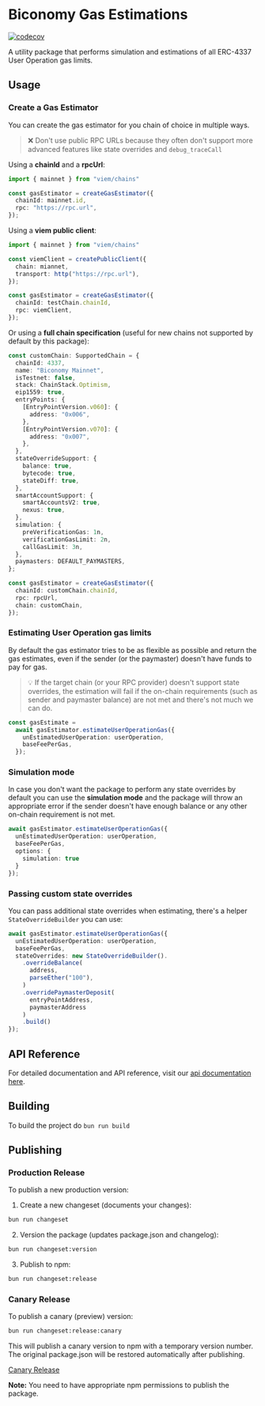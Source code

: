 # Biconomy Gas Estimations

[![codecov](https://codecov.io/gh/bcnmy/entry-point-gas-estimations/graph/badge.svg?token=YFY752HCIC)](https://codecov.io/gh/bcnmy/entry-point-gas-estimations)

A utility package that performs simulation and estimations of all ERC-4337 User Operation gas limits.

## Usage
### Create a Gas Estimator
You can create the gas estimator for you chain of choice in multiple ways.

> ❌ Don't use public RPC URLs because they often don't support more advanced features like state overrides and `debug_traceCall`

Using a **chainId** and a **rpcUrl**:
```ts
import { mainnet } from "viem/chains"

const gasEstimator = createGasEstimator({
  chainId: mainnet.id,
  rpc: "https://rpc.url",
});
```
Using a **viem public client**:
```ts
import { mainnet } from "viem/chains"

const viemClient = createPublicClient({
  chain: miannet,
  transport: http("https://rpc.url"),
});

const gasEstimator = createGasEstimator({
  chainId: testChain.chainId,
  rpc: viemClient,
});
```
Or using a **full chain specification** (useful for new chains not supported by default by this package):
```ts
const customChain: SupportedChain = {
  chainId: 4337,
  name: "Biconomy Mainnet",
  isTestnet: false,
  stack: ChainStack.Optimism,
  eip1559: true,
  entryPoints: {
    [EntryPointVersion.v060]: {
      address: "0x006",
    },
    [EntryPointVersion.v070]: {
      address: "0x007",
    },
  },
  stateOverrideSupport: {
    balance: true,
    bytecode: true,
    stateDiff: true,
  },
  smartAccountSupport: {
    smartAccountsV2: true,
    nexus: true,
  },
  simulation: {
    preVerificationGas: 1n,
    verificationGasLimit: 2n,
    callGasLimit: 3n,
  },
  paymasters: DEFAULT_PAYMASTERS,
};

const gasEstimator = createGasEstimator({
  chainId: customChain.chainId,
  rpc: rpcUrl,
  chain: customChain,
});
```
### Estimating User Operation gas limits

By default the gas estimator tries to be as flexible as possible and return the gas estimates, even if the sender (or the paymaster) doesn't have funds to pay for gas.

> 💡 If the target chain (or your RPC provider) doesn't support state overrides, the estimation will fail if the on-chain requirements (such as sender and paymaster balance) are not met and there's not much we can do.

```ts
const gasEstimate =
  await gasEstimator.estimateUserOperationGas({
    unEstimatedUserOperation: userOperation,
    baseFeePerGas,
  });
```

### Simulation mode
In case you don't want the package to perform any state overrides by default you can use the **simulation mode** and the package will throw an appropriate error if the sender doesn't have enough balance or any other on-chain requirement is not met.
```ts
await gasEstimator.estimateUserOperationGas({
  unEstimatedUserOperation: userOperation,
  baseFeePerGas,
  options: {
    simulation: true
  }
});
```
### Passing custom state overrides
You can pass additional state overrides when estimating, there's a helper `StateOverrideBuilder` you can use:
```ts
await gasEstimator.estimateUserOperationGas({
  unEstimatedUserOperation: userOperation,
  baseFeePerGas,
  stateOverrides: new StateOverrideBuilder().
    .overrideBalance(
      address,
      parseEther("100"),
    )
    .overridePaymasterDeposit(
      entryPointAddress,
      paymasterAddress
    )
    .build()
});
```

## API Reference

For detailed documentation and API reference, visit our [api documentation here](https://bcnmy.github.io/entry-point-gas-estimations).

## Building 

To build the project do `bun run build`

## Publishing

### Production Release
To publish a new production version:

1. Create a new changeset (documents your changes):
```sh
bun run changeset
```

2. Version the package (updates package.json and changelog):
```sh
bun run changeset:version
```

3. Publish to npm:
```sh
bun run changeset:release
```

### Canary Release
To publish a canary (preview) version:
```sh
bun run changeset:release:canary
```

This will publish a canary version to npm with a temporary version number. The original package.json will be restored automatically after publishing.

[Canary Release](https://www.npmjs.com/package/@biconomy/gas-estimations)

**Note:** You need to have appropriate npm permissions to publish the package.
